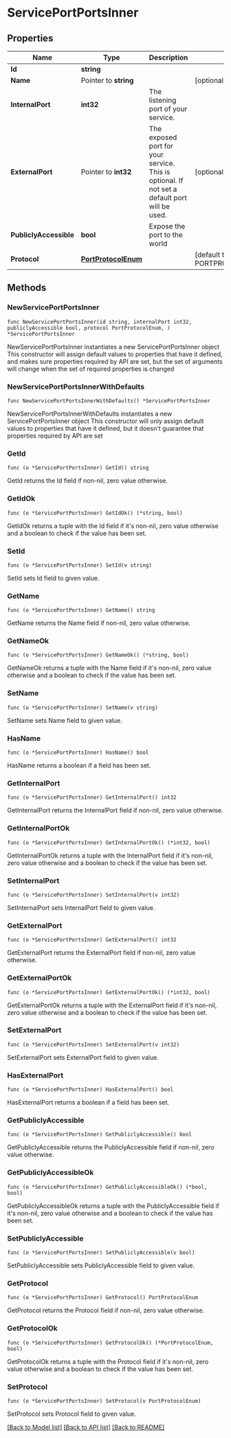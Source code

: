 # ServicePortPortsInner

## Properties

Name | Type | Description | Notes
------------ | ------------- | ------------- | -------------
**Id** | **string** |  | 
**Name** | Pointer to **string** |  | [optional] 
**InternalPort** | **int32** | The listening port of your service. | 
**ExternalPort** | Pointer to **int32** | The exposed port for your service. This is optional. If not set a default port will be used. | [optional] 
**PubliclyAccessible** | **bool** | Expose the port to the world | 
**Protocol** | [**PortProtocolEnum**](PortProtocolEnum.md) |  | [default to PORTPROTOCOLENUM_HTTP]

## Methods

### NewServicePortPortsInner

`func NewServicePortPortsInner(id string, internalPort int32, publiclyAccessible bool, protocol PortProtocolEnum, ) *ServicePortPortsInner`

NewServicePortPortsInner instantiates a new ServicePortPortsInner object
This constructor will assign default values to properties that have it defined,
and makes sure properties required by API are set, but the set of arguments
will change when the set of required properties is changed

### NewServicePortPortsInnerWithDefaults

`func NewServicePortPortsInnerWithDefaults() *ServicePortPortsInner`

NewServicePortPortsInnerWithDefaults instantiates a new ServicePortPortsInner object
This constructor will only assign default values to properties that have it defined,
but it doesn't guarantee that properties required by API are set

### GetId

`func (o *ServicePortPortsInner) GetId() string`

GetId returns the Id field if non-nil, zero value otherwise.

### GetIdOk

`func (o *ServicePortPortsInner) GetIdOk() (*string, bool)`

GetIdOk returns a tuple with the Id field if it's non-nil, zero value otherwise
and a boolean to check if the value has been set.

### SetId

`func (o *ServicePortPortsInner) SetId(v string)`

SetId sets Id field to given value.


### GetName

`func (o *ServicePortPortsInner) GetName() string`

GetName returns the Name field if non-nil, zero value otherwise.

### GetNameOk

`func (o *ServicePortPortsInner) GetNameOk() (*string, bool)`

GetNameOk returns a tuple with the Name field if it's non-nil, zero value otherwise
and a boolean to check if the value has been set.

### SetName

`func (o *ServicePortPortsInner) SetName(v string)`

SetName sets Name field to given value.

### HasName

`func (o *ServicePortPortsInner) HasName() bool`

HasName returns a boolean if a field has been set.

### GetInternalPort

`func (o *ServicePortPortsInner) GetInternalPort() int32`

GetInternalPort returns the InternalPort field if non-nil, zero value otherwise.

### GetInternalPortOk

`func (o *ServicePortPortsInner) GetInternalPortOk() (*int32, bool)`

GetInternalPortOk returns a tuple with the InternalPort field if it's non-nil, zero value otherwise
and a boolean to check if the value has been set.

### SetInternalPort

`func (o *ServicePortPortsInner) SetInternalPort(v int32)`

SetInternalPort sets InternalPort field to given value.


### GetExternalPort

`func (o *ServicePortPortsInner) GetExternalPort() int32`

GetExternalPort returns the ExternalPort field if non-nil, zero value otherwise.

### GetExternalPortOk

`func (o *ServicePortPortsInner) GetExternalPortOk() (*int32, bool)`

GetExternalPortOk returns a tuple with the ExternalPort field if it's non-nil, zero value otherwise
and a boolean to check if the value has been set.

### SetExternalPort

`func (o *ServicePortPortsInner) SetExternalPort(v int32)`

SetExternalPort sets ExternalPort field to given value.

### HasExternalPort

`func (o *ServicePortPortsInner) HasExternalPort() bool`

HasExternalPort returns a boolean if a field has been set.

### GetPubliclyAccessible

`func (o *ServicePortPortsInner) GetPubliclyAccessible() bool`

GetPubliclyAccessible returns the PubliclyAccessible field if non-nil, zero value otherwise.

### GetPubliclyAccessibleOk

`func (o *ServicePortPortsInner) GetPubliclyAccessibleOk() (*bool, bool)`

GetPubliclyAccessibleOk returns a tuple with the PubliclyAccessible field if it's non-nil, zero value otherwise
and a boolean to check if the value has been set.

### SetPubliclyAccessible

`func (o *ServicePortPortsInner) SetPubliclyAccessible(v bool)`

SetPubliclyAccessible sets PubliclyAccessible field to given value.


### GetProtocol

`func (o *ServicePortPortsInner) GetProtocol() PortProtocolEnum`

GetProtocol returns the Protocol field if non-nil, zero value otherwise.

### GetProtocolOk

`func (o *ServicePortPortsInner) GetProtocolOk() (*PortProtocolEnum, bool)`

GetProtocolOk returns a tuple with the Protocol field if it's non-nil, zero value otherwise
and a boolean to check if the value has been set.

### SetProtocol

`func (o *ServicePortPortsInner) SetProtocol(v PortProtocolEnum)`

SetProtocol sets Protocol field to given value.



[[Back to Model list]](../README.md#documentation-for-models) [[Back to API list]](../README.md#documentation-for-api-endpoints) [[Back to README]](../README.md)


